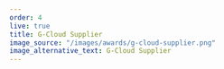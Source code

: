 ```yaml
---
order: 4
live: true
title: G-Cloud Supplier
image_source: "/images/awards/g-cloud-supplier.png"
image_alternative_text: G-Cloud Supplier
---
```

